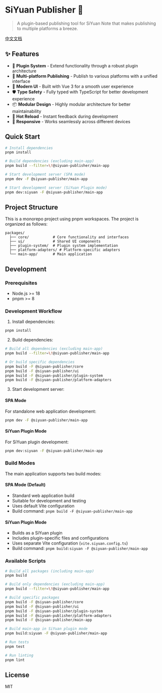 # SiYuan Publisher 🚀

> A plugin-based publishing tool for SiYuan Note that makes publishing to multiple platforms a breeze.

[中文文档](./README_zh_CN.md)

## ✨ Features

- 🔌 **Plugin System** - Extend functionality through a robust plugin architecture
- 🎯 **Multi-platform Publishing** - Publish to various platforms with a unified interface
- 🎨 **Modern UI** - Built with Vue 3 for a smooth user experience
- 🛡️ **Type Safety** - Fully typed with TypeScript for better development experience
- 📦 **Modular Design** - Highly modular architecture for better maintainability
- 🔄 **Hot Reload** - Instant feedback during development
- 📱 **Responsive** - Works seamlessly across different devices

## Quick Start

```bash
# Install dependencies
pnpm install

# Build dependencies (excluding main-app)
pnpm build --filter=\!@siyuan-publisher/main-app

# Start development server (SPA mode)
pnpm dev -F @siyuan-publisher/main-app

# Start development server (SiYuan Plugin mode)
pnpm dev:siyuan -F @siyuan-publisher/main-app
```

## Project Structure

This is a monorepo project using pnpm workspaces. The project is organized as follows:

```
packages/
  ├── core/           # Core functionality and interfaces
  ├── ui/             # Shared UI components
  ├── plugin-system/  # Plugin system implementation
  ├── platform-adapters/ # Platform-specific adapters
  └── main-app/       # Main application
```

## Development

### Prerequisites

- Node.js >= 18
- pnpm >= 8

### Development Workflow

1. Install dependencies:
```bash
pnpm install
```

2. Build dependencies:
```bash
# Build all dependencies (excluding main-app)
pnpm build --filter=\!@siyuan-publisher/main-app

# Or build specific dependencies
pnpm build -F @siyuan-publisher/core
pnpm build -F @siyuan-publisher/ui
pnpm build -F @siyuan-publisher/plugin-system
pnpm build -F @siyuan-publisher/platform-adapters
```

3. Start development server:

#### SPA Mode
For standalone web application development:
```bash
pnpm dev -F @siyuan-publisher/main-app
```

#### SiYuan Plugin Mode
For SiYuan plugin development:
```bash
pnpm dev:siyuan -F @siyuan-publisher/main-app
```

### Build Modes

The main application supports two build modes:

#### SPA Mode (Default)
- Standard web application build
- Suitable for development and testing
- Uses default Vite configuration
- Build command: `pnpm build -F @siyuan-publisher/main-app`

#### SiYuan Plugin Mode
- Builds as a SiYuan plugin
- Includes plugin-specific files and configurations
- Uses separate Vite configuration (`vite.siyuan.config.ts`)
- Build command: `pnpm build:siyuan -F @siyuan-publisher/main-app`

### Available Scripts

```bash
# Build all packages (including main-app)
pnpm build

# Build only dependencies (excluding main-app)
pnpm build --filter=\!@siyuan-publisher/main-app

# Build specific packages
pnpm build -F @siyuan-publisher/core
pnpm build -F @siyuan-publisher/ui
pnpm build -F @siyuan-publisher/plugin-system
pnpm build -F @siyuan-publisher/platform-adapters
pnpm build -F @siyuan-publisher/main-app

# Build main-app in SiYuan plugin mode
pnpm build:siyuan -F @siyuan-publisher/main-app

# Run tests
pnpm test

# Run linting
pnpm lint
```

## License

MIT 